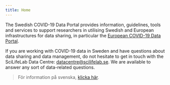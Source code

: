 ```yaml
---
title: Home
---
```


The Swedish COVID-19 Data Portal provides information, guidelines, tools and services to support researchers in utilising Swedish and European infrastructures for data sharing, in particular the [European COVID-19 Data Portal](https://covid19dataportal.org).

If you are working with COVID-19 data in Sweden and have questions about data sharing and data management, do not hesitate to get in touch with the SciLifeLab Data Centre: [datacentre@scilifelab.se](mailto:datacentre@scilifelab.se). We are available to answer any sort of data-related questions.

> För information på svenska, [klicka här](/sv/).
